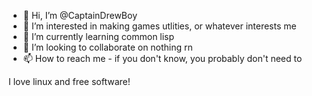 - 👋 Hi, I’m @CaptainDrewBoy
- 👀 I’m interested in making games utlities, or whatever interests me
- 🌱 I’m currently learning common lisp
- 💞️ I’m looking to collaborate on nothing rn
- 📫 How to reach me - if you don't know, you probably don't need to

I love linux and free software!

<!---
CaptainDrewBoy/CaptainDrewBoy is a ✨ special ✨ repository because its `README.md` (this file) appears on your GitHub profile.
You can click the Preview link to take a look at your changes.
--->

